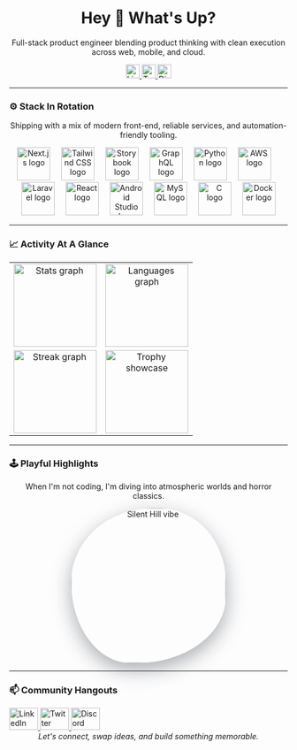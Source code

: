 <h1 align="center">Hey 👋 What's Up?</h1>
<p align="center">Full-stack product engineer blending product thinking with clean execution across web, mobile, and cloud.</p>

<div align="center">
  <a href="https://www.linkedin.com/in/morganLosto" target="_blank">
    <img src="https://img.shields.io/static/v1?message=LinkedIn&logo=linkedin&label=&color=0077B5&logoColor=white&labelColor=&style=for-the-badge" height="25" alt="LinkedIn badge" />
  </a>
  <a href="https://twitter.com/morganLosto" target="_blank">
    <img src="https://img.shields.io/static/v1?message=Twitter&logo=twitter&label=&color=1DA1F2&logoColor=white&labelColor=&style=for-the-badge" height="25" alt="Twitter badge" />
  </a>
  <a href="https://discordapp.com/users/morganLosto" target="_blank">
    <img src="https://img.shields.io/static/v1?message=Discord&logo=discord&label=&color=7289DA&logoColor=white&labelColor=&style=for-the-badge" height="25" alt="Discord badge" />
  </a>
</div>

---

### ⚙️ Stack In Rotation

<p align="center">Shipping with a mix of modern front-end, reliable services, and automation-friendly tooling.</p>

<div align="center">
  <img src="https://skillicons.dev/icons?i=nextjs" height="60" alt="Next.js logo" />
  <img width="12" />
  <img src="https://skillicons.dev/icons?i=tailwind" height="60" alt="Tailwind CSS logo" />
  <img width="12" />
  <img src="https://cdn.jsdelivr.net/gh/devicons/devicon/icons/storybook/storybook-original.svg" height="60" alt="Storybook logo" />
  <img width="12" />
  <img src="https://skillicons.dev/icons?i=graphql" height="60" alt="GraphQL logo" />
  <img width="12" />
  <img src="https://skillicons.dev/icons?i=py" height="60" alt="Python logo" />
  <img width="12" />
  <img src="https://skillicons.dev/icons?i=aws" height="60" alt="AWS logo" />
  <img width="12" />
  <img src="https://cdn.jsdelivr.net/gh/devicons/devicon/icons/laravel/laravel-original.svg" height="60" alt="Laravel logo" />
  <img width="12" />
  <img src="https://cdn.jsdelivr.net/gh/devicons/devicon/icons/react/react-original.svg" height="60" alt="React logo" />
  <img width="12" />
  <img src="https://cdn.jsdelivr.net/gh/devicons/devicon/icons/androidstudio/androidstudio-original.svg" height="60" alt="Android Studio logo" />
  <img width="12" />
  <img src="https://cdn.jsdelivr.net/gh/devicons/devicon/icons/mysql/mysql-original.svg" height="60" alt="MySQL logo" />
  <img width="12" />
  <img src="https://cdn.jsdelivr.net/gh/devicons/devicon/icons/c/c-original.svg" height="60" alt="C logo" />
  <img width="12" />
  <img src="https://cdn.jsdelivr.net/gh/devicons/devicon/icons/docker/docker-original.svg" height="60" alt="Docker logo" />
</div>

---

### 📈 Activity At A Glance

<table align="center">
  <tr>
    <td align="center">
      <img src="https://github-readme-stats.vercel.app/api?username=morganLosto&hide_title=false&hide_rank=false&show_icons=true&include_all_commits=true&count_private=true&disable_animations=false&theme=tokyonight&locale=en&hide_border=true&order=1" height="150" alt="Stats graph" />
    </td>
    <td align="center">
      <img src="https://github-readme-stats.vercel.app/api/top-langs?username=morganLosto&locale=en&hide_title=false&layout=compact&card_width=320&langs_count=5&theme=tokyonight&hide_border=true&order=2" height="150" alt="Languages graph" />
    </td>
  </tr>
  <tr>
    <td align="center">
      <img src="https://streak-stats.demolab.com?user=morganLosto&locale=en&mode=daily&theme=tokyonight-duo&hide_border=true&border_radius=5&order=3" height="150" alt="Streak graph" />
    </td>
    <td align="center">
      <img src="https://github-profile-trophy.vercel.app?username=morganLosto&theme=tokyonight&column=-1&row=1&margin-w=8&margin-h=8&no-bg=false&no-frame=true&order=4" height="150" alt="Trophy showcase" />
    </td>
  </tr>
</table>

---

### 🕹️ Playful Highlights

<p align="center">When I'm not coding, I'm diving into atmospheric worlds and horror classics.</p>

<div align="center">
  <img src="https://media2.giphy.com/media/v1.Y2lkPTc5MGI3NjExaGt0cDNyeGM0OHE0bmVzNXoxZmg0dGNtbnQyeDZpdXprbThlcHAzZiZlcD12MV9pbnRlcm5hbF9naWZfYnlfaWQmY3Q9Zw/OQUQhxpxImEm2vBMOc/giphy.gif" alt="Silent Hill vibe" width="280" height="280" style="border-radius: 55% 45% 60% 40% / 50% 50% 45% 55%; object-fit: cover; box-shadow: 0 12px 35px rgba(17, 24, 39, 0.35);" loading="lazy" />
</div>

---

### 📫 Community Hangouts

<div align="left">
  <a href="https://www.linkedin.com/in/morganLosto" target="_blank">
    <img src="https://raw.githubusercontent.com/maurodesouza/profile-readme-generator/master/src/assets/icons/social/linkedin/default.svg" width="52" height="40" alt="LinkedIn" />
  </a>
  <a href="https://twitter.com/morganLosto" target="_blank">
    <img src="https://raw.githubusercontent.com/maurodesouza/profile-readme-generator/master/src/assets/icons/social/twitter/default.svg" width="52" height="40" alt="Twitter" />
  </a>
  <a href="https://discordapp.com/users/morganLosto" target="_blank">
    <img src="https://raw.githubusercontent.com/maurodesouza/profile-readme-generator/master/src/assets/icons/social/discord/default.svg" width="52" height="40" alt="Discord" />
  </a>
</div>

<div align="center">
  <em>Let's connect, swap ideas, and build something memorable.</em>
</div>
